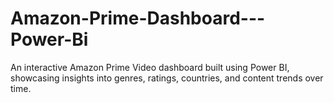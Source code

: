 # Amazon-Prime-Dashboard---Power-Bi
An interactive Amazon Prime Video dashboard built using Power BI, showcasing insights into genres, ratings, countries, and content trends over time.
